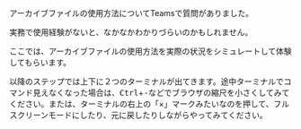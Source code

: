 アーカイブファイルの使用方法についてTeamsで質問がありました。

実務で使用経験がないと、なかなかわかりづらいのかもしれません。

ここでは、アーカイブファイルの使用方法を実際の状況をシミュレートして体験してもらいます。

以降のステップでは上下に２つのターミナルが出てきます。途中ターミナルでコマンド見えなくなった場合は、<kbd>Ctrl</kbd>+<kbd>-</kbd>などでブラウザの縮尺を小さくしてみてください。または、ターミナルの右上の「×」マークみたいなのを押して、フルスクリーンモードにしたり、元に戻したりしながらやってみてください。